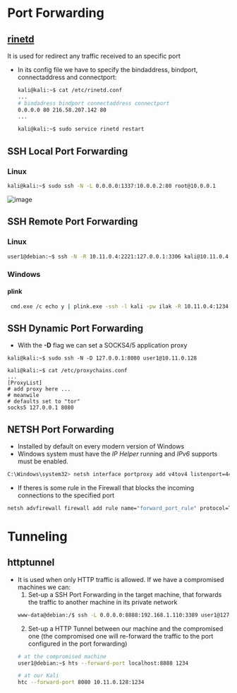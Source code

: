 # Port Forwarding
## [rinetd](https://github.com/samhocevar/rinetd)
It is used for redirect any traffic received to an specific port
- In its config file we have to specify the bindaddress, bindport, connectaddress and connectport:
  ```bash
  kali@kali:~$ cat /etc/rinetd.conf
  ...
  # bindadress bindport connectaddress connectport
  0.0.0.0 80 216.58.207.142 80
  ...
  
  kali@kali:~$ sudo service rinetd restart
  ```
## SSH Local Port Forwarding
### Linux
```bash
kali@kali:~$ sudo ssh -N -L 0.0.0.0:1337:10.0.0.2:80 root@10.0.0.1
```
![image](https://user-images.githubusercontent.com/43812413/199309514-9603a925-3358-4fee-b289-955c892f04ed.png)

## SSH Remote Port Forwarding
### Linux
```bash
user1@debian:~$ ssh -N -R 10.11.0.4:2221:127.0.0.1:3306 kali@10.11.0.4
```
### Windows
#### plink
```bash
 cmd.exe /c echo y | plink.exe -ssh -l kali -pw ilak -R 10.11.0.4:1234:127.0.0.1:3306 10.11.0.4
 ```


## SSH Dynamic Port Forwarding
- With the **-D** flag we can set a SOCKS4/5 application proxy
```
kali@kali:~$ sudo ssh -N -D 127.0.0.1:8080 user1@10.11.0.128

kali@kali:~$ cat /etc/proxychains.conf
...
[ProxyList]
# add proxy here ...
# meanwile
# defaults set to "tor"
socks5 127.0.0.1 8080
```

## NETSH Port Forwarding
- Installed by default on every modern version of Windows
- Windows system must have the *IP Helper* running and *IPv6* supports must be enabled.
```bash
C:\Windows\system32> netsh interface portproxy add v4tov4 listenport=4455 listenaddress=10.11.0.22 connectport=445 connectaddress=192.168.1.110
```
- If theres is some rule in the Firewall that blocks the incoming connections to the specified port
```bash
netsh advfirewall firewall add rule name="forward_port_rule" protocol=TCP dir=in localip=10.11.0.22 localport=4455 action=allow
``````

# Tunneling
## httptunnel
- It is used when only HTTP traffic is allowed. If we have a compromised machines we can:
  1. Set-up a SSH Port Forwarding in the target machine, that forwards the traffic to another machine in its private network
    ```bash
    www-data@debian:/$ ssh -L 0.0.0.0:8888:192.168.1.110:3389 user1@127.0.0.1
    ```
  2. Set-up a HTTP Tunnel between our machine and the compromised one (the compromised one will re-forward the traffic to the port configured in the port forwarding)
    ```bash
    # at the compromised machine
    user1@debian:~$ hts --forward-port localhost:8888 1234
    
    # at our Kali
    htc --forward-port 8080 10.11.0.128:1234
    ```
    

